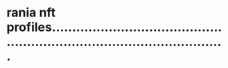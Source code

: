 # rania nft profiles................................................................................................

